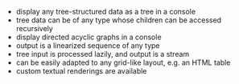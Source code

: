 - display any tree-structured data as a tree in a console
- tree data can be of any type whose children can be accessed recursively
- display directed acyclic graphs in a console
- output is a linearized sequence of any type
- tree input is processed lazily, and output is a stream
- can be easily adapted to any grid-like layout, e.g. an HTML table
- custom textual renderings are available
